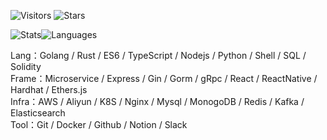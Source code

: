 <!-- Badge -->
![Visitors](https://visitor-badge.laobi.icu/badge?page_id=CcccFz.spiders&left_text=Visitors)
![Stars](https://img.shields.io/github/stars/CcccFz?label=Stars)

<!-- Stats -->
![Stats](https://github-readme-stats.vercel.app/api?username=CcccFz&hide_title=false&hide_border=true&show_icons=false&include_all_commits=true&count_private=true&line_height=20&theme=dracula)![Languages](https://github-readme-stats.vercel.app/api/top-langs/?username=CcccFz&hide_title=false&hide_border=true&layout=compact&theme=dracula)

Lang：Golang / Rust / ES6 / TypeScript / Nodejs / Python / Shell / SQL / Solidity  
Frame：Microservice / Express / Gin / Gorm / gRpc / React / ReactNative / Hardhat / Ethers.js  
Infra：AWS / Aliyun / K8S / Nginx / Mysql / MonogoDB / Redis / Kafka / Elasticsearch  
Tool：Git / Docker / Github / Notion / Slack  
